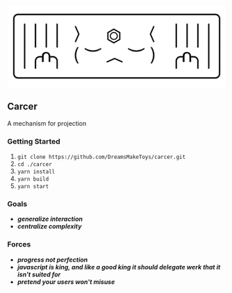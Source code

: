 ![logo](./resources/logo.png)

## Carcer

A mechanism for projection

### Getting Started

1.  `git clone https://github.com/DreamsMakeToys/carcer.git`
2.  `cd ./carcer`
3.  `yarn install`
4.  `yarn build`
5.  `yarn start`

### Goals

* **_generalize interaction_**
* **_centralize complexity_**

### Forces

* **_progress not perfection_**
* **_javascript is king, and like a good king it should delegate werk that it isn't suited for_**
* **_pretend your users won't misuse_**
